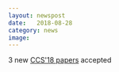 ```yaml
---
layout: newspost
date:   2018-08-28
category: news
image: 
---
```


3 new [CCS'18 papers]({{"/publications"|relative_url}}) accepted
